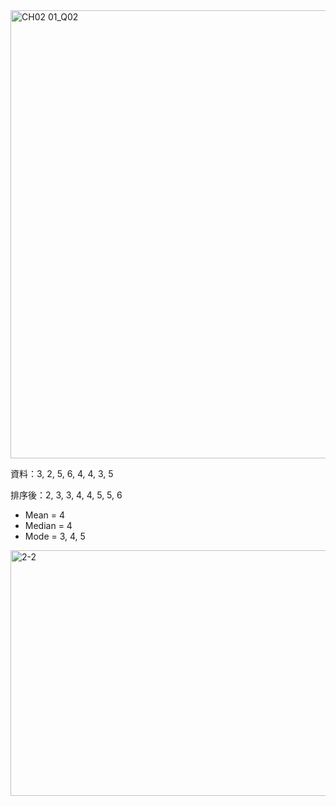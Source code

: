 
<img width="725" height="717" alt="CH02 01_Q02" src="https://github.com/user-attachments/assets/3247cf08-4638-46c6-bb7c-1141aaaf724c" />

資料：3, 2, 5, 6, 4, 4, 3, 5  

排序後：2, 3, 3, 4, 4, 5, 5, 6  

- Mean = 4  
- Median = 4  
- Mode = 3, 4, 5  

<img width="678" height="393" alt="2-2" src="https://github.com/user-attachments/assets/e31f9e57-e74e-4637-b1e5-cd965a55107a" />
